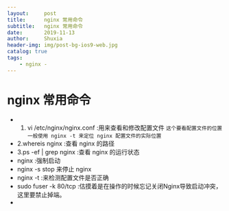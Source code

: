 ```yaml
---
layout:     post
title:      nginx 常用命令
subtitle:   nginx 常用命令
date:       2019-11-13
author:     Shuxia
header-img: img/post-bg-ios9-web.jpg
catalog: true
tags:
    - nginx -
---
```


# nginx 常用命令
* 1. vi /etc/nginx/nginx.conf :用来查看和修改配置文件
 `这个要看配置文件的位置 一般使用 nginx -t 来定位 nginx 配置文件的实际位置`
* 2.whereis nginx :查看 nginx 的路径
* 3.ps -ef | grep nginx :查看 nginx 的运行状态
* nginx :强制启动
* nginx -s stop 来停止 nginx
* nginx -t :来检测配置文件是否正确
* sudo fuser -k 80/tcp :估摸着是在操作的时候忘记关闭Nginx导致启动冲突，这里要禁止掉端。
* 